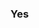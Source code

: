 <!---
zhuher/zhuher is a ✨ special ✨ repository because its `README.md` (this file) appears on your GitHub profile.
You can click the Preview link to take a look at your changes.
--->
### Yes
